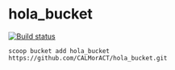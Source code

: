 <!--
 * @Author: your name
 * @Date: 2020-05-25 19:03:27
 * @LastEditTime: 2021-09-05 15:39:51
 * @LastEditors: holakk
 * @Description: In User Settings Edit
 * @FilePath: \hola_bucket\README.md
-->

# hola_bucket

[![Build status](https://ci.appveyor.com/api/projects/status/vxi9jrgfs91rn3up/branch/master?svg=true)](https://ci.appveyor.com/project/hola/hola-bucket/branch/master)

`scoop bucket add hola_bucket https://github.com/CALMorACT/hola_bucket.git`
